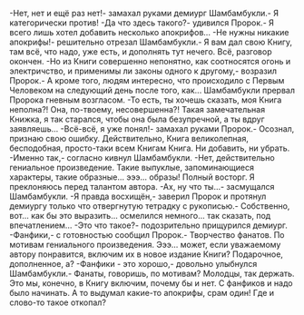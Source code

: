   -Нет, нет и ещё раз нет!- замахал руками демиург Шамбамбукли.- Я категорически против!
-Да что здесь такого?- удивился Пророк.- Я всего лишь хотел добавить несколько апокрифов...
-Не нужны никакие апокрифы!- решительно отрезал Шамбамбукли.- Я вам дал свою Книгу, там всё, что надо, уже есть, и дополнять тут нечего. Всё, разговор окончен.
-Но из Книги совершенно непонятно, как соотносятся огонь и электричство, и применимы ли законы одного к другому,- возразил Пророк.- А кроме того, людям интересно, что происходило с Первым Человеком на следующий день после того, как...
Шамбамбукли прервал Пророка гневным возгласом.
-То есть, ты хочешь сказать, моя Книга неполна?! Она, по-твоему, несовершенна?! Такая замечательная Книжка, я так старался, чтобы она была безупречной, а ты вдруг заявляешь...
-Всё-всё, я уже понял!- замахал руками Пророк.- Осознал, признаю свою ошибку. Действительно, Книга великолепная, бесподобная, просто-таки всем Книгам Книга. Ни добавить, ни убрать.
-Именно так,- согласно кивнул Шамбамбукли.
-Нет, действительно гениальное произведение. Такие выпуклые, запоминающиеся характеры, такие образные... эээ... образы! Полный восторг. Я преклоняюсь перед талантом автора.
-Ах, ну что ты...- засмущался Шамбамбукли.
-Я правда восхищён,- заверил Пророк и протянул демиургу только что отвергнутую тетрадку с рукописью.- Собственно, вот... как бы это выразить... осмелился немного... так сказать, под впечатлением...
-Это что такое?- подозрительно прищурился демиург.
-Фанфики,- с готовностью сообщил Пророк.- Творчество фанатов. По мотивам гениального произведения. Эээ... может, если уважаемому автору понравится, включим их в новое издание Книги? Подарочное, дополненное, а?
-Фанфики - это хорошо,- довольно улыбнулся Шамбамбукли.- Фанаты, говоришь, по мотивам? Молодцы, так держать. Это мы, конечно, в Книгу включим, почему бы и нет. С фанфиков и надо было начинать. А то выдумал какие-то апокрифы, срам один! Где и слово-то такое откопал?      